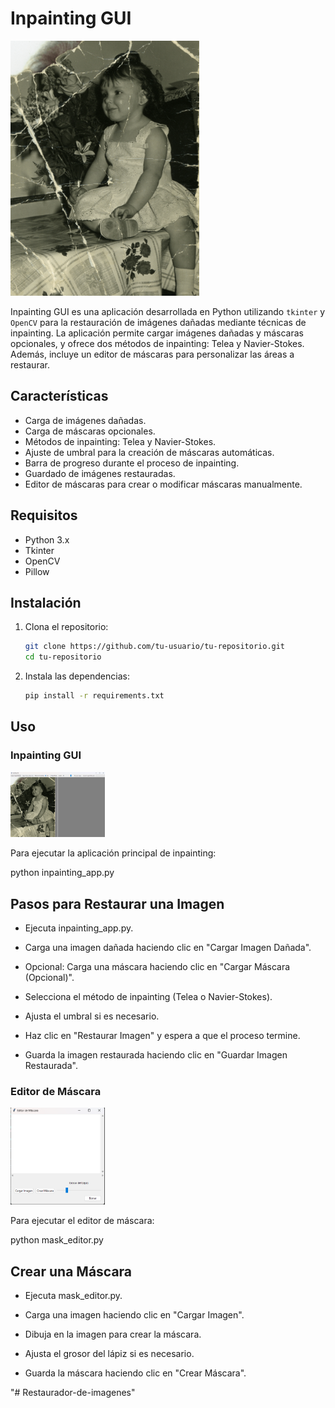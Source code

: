 # Inpainting GUI
<img src="https://raw.githubusercontent.com/Jhonyd55/Restaurador-de-imagenes/Restaurador-de-imagenes/images.gif" width="60%"></img> 

Inpainting GUI es una aplicación desarrollada en Python utilizando `tkinter` y `OpenCV` para la restauración de imágenes dañadas mediante técnicas de inpainting. La aplicación permite cargar imágenes dañadas y máscaras opcionales, y ofrece dos métodos de inpainting: Telea y Navier-Stokes. Además, incluye un editor de máscaras para personalizar las áreas a restaurar.

## Características

- Carga de imágenes dañadas.
- Carga de máscaras opcionales.
- Métodos de inpainting: Telea y Navier-Stokes.
- Ajuste de umbral para la creación de máscaras automáticas.
- Barra de progreso durante el proceso de inpainting.
- Guardado de imágenes restauradas.
- Editor de máscaras para crear o modificar máscaras manualmente.

## Requisitos

- Python 3.x
- Tkinter
- OpenCV
- Pillow

## Instalación

1. Clona el repositorio:
    ```bash
    git clone https://github.com/tu-usuario/tu-repositorio.git
    cd tu-repositorio
    ```

2. Instala las dependencias:
    ```bash
    pip install -r requirements.txt
    ```

## Uso

### Inpainting GUI
<img src="https://raw.githubusercontent.com/Jhonyd55/Restaurador-de-imagenes/Restaurador-de-imagenes/inpainting_app.png" width="30%"></img> 

Para ejecutar la aplicación principal de inpainting:

python inpainting_app.py

## Pasos para Restaurar una Imagen

- Ejecuta inpainting_app.py.

- Carga una imagen dañada haciendo clic en "Cargar Imagen Dañada".

- Opcional: Carga una máscara haciendo clic en "Cargar Máscara (Opcional)".

- Selecciona el método de inpainting (Telea o Navier-Stokes).

- Ajusta el umbral si es necesario.

- Haz clic en "Restaurar Imagen" y espera a que el proceso termine.

- Guarda la imagen restaurada haciendo clic en "Guardar Imagen Restaurada".

### Editor de Máscara
<img src="https://raw.githubusercontent.com/Jhonyd55/Restaurador-de-imagenes/Restaurador-de-imagenes/maskEditor.png" width="30%"></img> 

Para ejecutar el editor de máscara:

python mask_editor.py


## Crear una Máscara

- Ejecuta mask_editor.py.

- Carga una imagen haciendo clic en "Cargar Imagen".

- Dibuja en la imagen para crear la máscara.

- Ajusta el grosor del lápiz si es necesario.

- Guarda la máscara haciendo clic en "Crear Máscara".




"# Restaurador-de-imagenes" 
